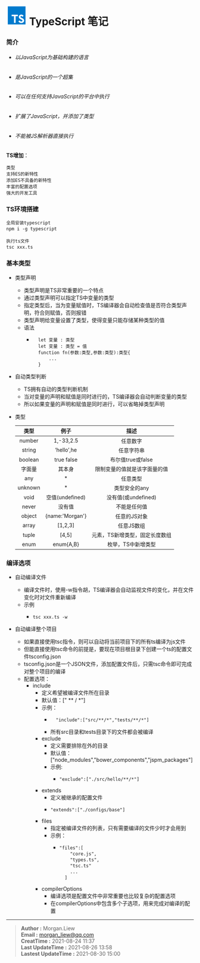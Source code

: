 

<img src="./assets/TS.png" alt="alt TS" style="zoom: 20%;" /> **TypeScript 笔记**
=============


### 简介

+ ###### 以JavaScript为基础构建的语言

+ ###### 是JavaScript的一个超集

+ ###### 可以在任何支持JavaScript的平台中执行

+ ###### 扩展了JavaScript，并添加了类型

+ ###### 不能被JS解析器直接执行

  

**TS增加**：

    类型
    支持ES的新特性
    添加ES不具备的新特性
    丰富的配置选项
    强大的开发工具



### TS环境搭建

    全局安装typescript
    npm i -g typescript
    
    执行ts文件
    tsc xxx.ts



### 基本类型

+ 类型声明
    - 类型声明是TS非常重要的一个特点
    - 通过类型声明可以指定TS中变量的类型
    - 指定类型后，当为变量赋值时，TS编译器会自动检查值是否符合类型声明，符合则赋值，否则报错
    - 类型声明给变量设置了类型，使得变量只能存储某种类型的值
    - 语法
        - ```
            let 变量 : 类型
            let 变量 : 类型 = 值
            function fn(参数:类型,参数:类型):类型{
                ...
            }
          ```
+ 自动类型判断
    - TS拥有自动的类型判断机制
    - 当对变量的声明和赋值是同时进行的，TS编译器会自动判断变量的类型
    - 所以如果变量的声明和赋值是同时进行，可以省略掉类型声明


+ 类型
  
  |    类型    |  例子  |                描述                   |
  | :------: | :--------: | :--------------------------------: |
  |  number   | 1,-33,2.5        |       任意数字                |
  |  string   | ‘hello’,he       |      任意字符串               |
  |  boolean  | true false       |  布尔值true或false            |
  |   字面量   |   其本身         |  限制变量的值就是该字面量的值    |
  |   any     |  *              |  任意类型                     |
  |  unknown  |  *              |  类型安全的any                 |
  |  void     | 空值(undefined)  | 没有值(或undefined)           |
  |  never    | 没有值           | 不能是任何值                   |
  | object    | {name:'Morgan'} | 任意的JS对象                   |
  | array     | [1,2,3]         | 任意JS数组                     |
  | tuple     | [4,5]           | 元素，TS新增类型，固定长度数组   |
  | enum      | enum{A,B}       | 枚举，TS中新增类型              |

### 编译选项
+ 自动编译文件
  - 编译文件时，使用-w指令胡，TS编译器会自动监视文件的变化，并在文件变化时对文件重新编译
  - 示例
    + ```
      tsc xxx.ts -w
      ```
      
+ 自动编译整个项目
  - 如果直接使用tsc指令，则可以自动将当前项目下的所有ts编译为js文件
  - 但能直接使用tsc命令的前提是，要现在项目根目录下创建一个ts的配置文件tsconfig.json
  - tsconfig.json是一个JSON文件，添加配置文件后，只需tsc命令即可完成对整个项目的编译
  - 配置选项：
    + include
      + 定义希望被编译文件所在目录
      + 默认值：[" ** / *"]
      + 示例：
        + ```
            "include":["src/**/*","tests/**/*"]
          ```
        + 所有src目录和tests目录下的文件都会被编译
      + exclude 
        + 定义需要排除在外的目录
        + 默认值：["node_modules","bower_components","jspm_packages"]
        + 示例:
          + ```
            "exclude":["./src/hello/**/*"]
            ```
      + extends 
        + 定义被继承的配置文件 
        + ```
          "extends":["./configs/base"]
          ```
      + files 
        + 指定被编译文件的列表，只有需要编译的文件少时才会用到
        + 示例：
          + ```
            "files":[
                "core.js",
                "types.ts",
                "tsc.ts"
                ...
              ]
            ```
      + compilerOptions
        + 编译选项是配置文件中非常重要也比较复杂的配置选项
        + 在compilerOptions中包含多个子选项，用来完成对编译的配置
  

------
> **Author :**  Morgan.Liew    
> **Email :** morgan_liew@qq.com   
> **CreatTime :**   2021-08-24 11:37   
> **Last UpdateTime :**  2021-08-26 13:58  
> **Lastest UpdateTime :**  2021-08-30 15:00




